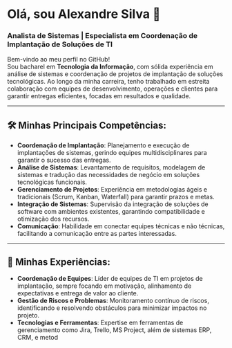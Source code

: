 # Olá, sou Alexandre Silva 👋  
### Analista de Sistemas | Especialista em Coordenação de Implantação de Soluções de TI

Bem-vindo ao meu perfil no GitHub!  
Sou bacharel em **Tecnologia da Informação**, com sólida experiência em análise de sistemas e coordenação de projetos de implantação de soluções tecnológicas. Ao longo da minha carreira, tenho trabalhado em estreita colaboração com equipes de desenvolvimento, operações e clientes para garantir entregas eficientes, focadas em resultados e qualidade.

---

## 🛠️ Minhas Principais Competências:

- **Coordenação de Implantação**: Planejamento e execução de implantações de sistemas, gerindo equipes multidisciplinares para garantir o sucesso das entregas.
- **Análise de Sistemas**: Levantamento de requisitos, modelagem de sistemas e tradução das necessidades de negócio em soluções tecnológicas funcionais.
- **Gerenciamento de Projetos**: Experiência em metodologias ágeis e tradicionais (Scrum, Kanban, Waterfall) para garantir prazos e metas.
- **Integração de Sistemas**: Supervisão da integração de soluções de software com ambientes existentes, garantindo compatibilidade e otimização dos recursos.
- **Comunicação**: Habilidade em conectar equipes técnicas e não técnicas, facilitando a comunicação entre as partes interessadas.

---

## 🚀 Minhas Experiências:

- **Coordenação de Equipes**: Líder de equipes de TI em projetos de implantação, sempre focando em motivação, alinhamento de expectativas e entrega de valor ao cliente.
- **Gestão de Riscos e Problemas**: Monitoramento contínuo de riscos, identificando e resolvendo obstáculos para minimizar impactos no projeto.
- **Tecnologias e Ferramentas**: Expertise em ferramentas de gerenciamento como Jira, Trello, MS Project, além de sistemas ERP, CRM, e metod

